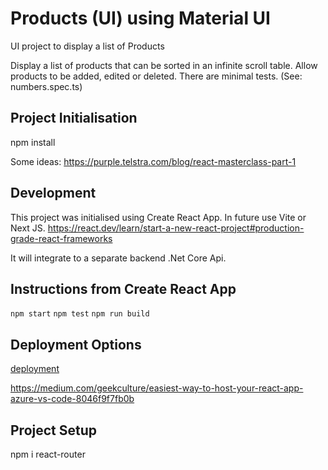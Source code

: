 # Products (UI) using Material UI

UI project to display a list of Products

Display a list of products that can be sorted in an infinite scroll table.
Allow products to be added, edited or deleted.
There are minimal tests. (See: numbers.spec.ts)

## Project Initialisation

npm install

Some ideas: https://purple.telstra.com/blog/react-masterclass-part-1

## Development

This project was initialised using Create React App. In future use Vite or Next JS.
https://react.dev/learn/start-a-new-react-project#production-grade-react-frameworks

It will integrate to a separate backend .Net Core Api.

## Instructions from Create React App

`npm start`
`npm test`
`npm run build`

## Deployment Options
[deployment](https://facebook.github.io/create-react-app/docs/deployment)

https://medium.com/geekculture/easiest-way-to-host-your-react-app-azure-vs-code-8046f9f7fb0b


## Project Setup
npm i react-router

